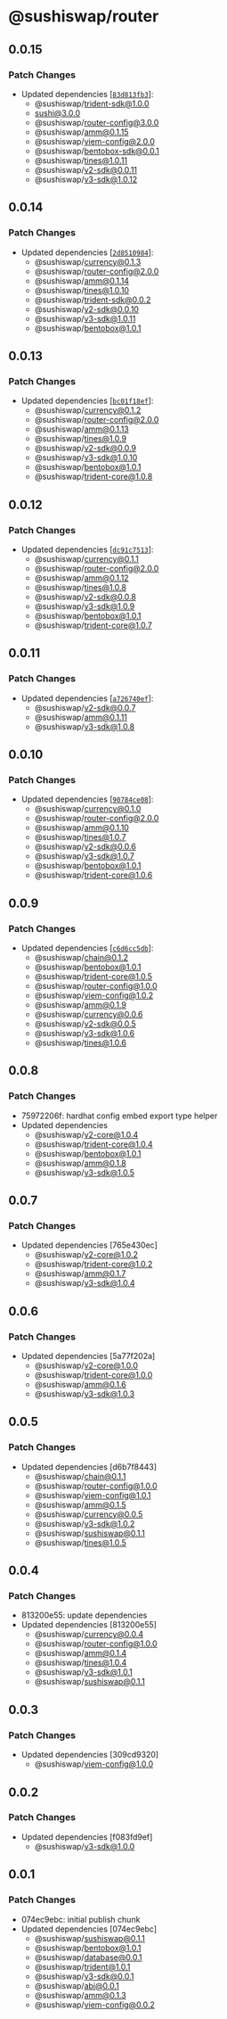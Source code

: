 # @sushiswap/router

## 0.0.15

### Patch Changes

- Updated dependencies [[`83d813fb3`](https://github.com/sushiswap/sushiswap/commit/83d813fb338eb5488cbd47513fd525342fbcf81b)]:
  - @sushiswap/trident-sdk@1.0.0
  - sushi@3.0.0
  - @sushiswap/router-config@3.0.0
  - @sushiswap/amm@0.1.15
  - @sushiswap/viem-config@2.0.0
  - @sushiswap/bentobox-sdk@0.0.1
  - @sushiswap/tines@1.0.11
  - @sushiswap/v2-sdk@0.0.11
  - @sushiswap/v3-sdk@1.0.12

## 0.0.14

### Patch Changes

- Updated dependencies [[`2d8510984`](https://github.com/sushiswap/sushiswap/commit/2d85109847583b2cda7ce45c9ffb377043ea46cd)]:
  - @sushiswap/currency@0.1.3
  - @sushiswap/router-config@2.0.0
  - @sushiswap/amm@0.1.14
  - @sushiswap/tines@1.0.10
  - @sushiswap/trident-sdk@0.0.2
  - @sushiswap/v2-sdk@0.0.10
  - @sushiswap/v3-sdk@1.0.11
  - @sushiswap/bentobox@1.0.1

## 0.0.13

### Patch Changes

- Updated dependencies [[`bc01f18ef`](https://github.com/sushiswap/sushiswap/commit/bc01f18ef532abc44b4b8cfa706f6a1b890ce71d)]:
  - @sushiswap/currency@0.1.2
  - @sushiswap/router-config@2.0.0
  - @sushiswap/amm@0.1.13
  - @sushiswap/tines@1.0.9
  - @sushiswap/v2-sdk@0.0.9
  - @sushiswap/v3-sdk@1.0.10
  - @sushiswap/bentobox@1.0.1
  - @sushiswap/trident-core@1.0.8

## 0.0.12

### Patch Changes

- Updated dependencies [[`dc91c7513`](https://github.com/sushiswap/sushiswap/commit/dc91c7513bee9ca2c505ff4b804e337c98309bb3)]:
  - @sushiswap/currency@0.1.1
  - @sushiswap/router-config@2.0.0
  - @sushiswap/amm@0.1.12
  - @sushiswap/tines@1.0.8
  - @sushiswap/v2-sdk@0.0.8
  - @sushiswap/v3-sdk@1.0.9
  - @sushiswap/bentobox@1.0.1
  - @sushiswap/trident-core@1.0.7

## 0.0.11

### Patch Changes

- Updated dependencies [[`a726740ef`](https://github.com/sushiswap/sushiswap/commit/a726740ef94784753fcc431186bcefc2ecb5aec5)]:
  - @sushiswap/v2-sdk@0.0.7
  - @sushiswap/amm@0.1.11
  - @sushiswap/v3-sdk@1.0.8

## 0.0.10

### Patch Changes

- Updated dependencies [[`90784ce08`](https://github.com/sushiswap/sushiswap/commit/90784ce0876741b8f7f41552e181677d0746884b)]:
  - @sushiswap/currency@0.1.0
  - @sushiswap/router-config@2.0.0
  - @sushiswap/amm@0.1.10
  - @sushiswap/tines@1.0.7
  - @sushiswap/v2-sdk@0.0.6
  - @sushiswap/v3-sdk@1.0.7
  - @sushiswap/bentobox@1.0.1
  - @sushiswap/trident-core@1.0.6

## 0.0.9

### Patch Changes

- Updated dependencies [[`c6d6cc5db`](https://github.com/sushiswap/sushiswap/commit/c6d6cc5db4cc614f3931ee3a325547967c86c51a)]:
  - @sushiswap/chain@0.1.2
  - @sushiswap/bentobox@1.0.1
  - @sushiswap/trident-core@1.0.5
  - @sushiswap/router-config@1.0.0
  - @sushiswap/viem-config@1.0.2
  - @sushiswap/amm@0.1.9
  - @sushiswap/currency@0.0.6
  - @sushiswap/v2-sdk@0.0.5
  - @sushiswap/v3-sdk@1.0.6
  - @sushiswap/tines@1.0.6

## 0.0.8

### Patch Changes

- 75972206f: hardhat config embed export type helper
- Updated dependencies
  - @sushiswap/v2-core@1.0.4
  - @sushiswap/trident-core@1.0.4
  - @sushiswap/bentobox@1.0.1
  - @sushiswap/amm@0.1.8
  - @sushiswap/v3-sdk@1.0.5

## 0.0.7

### Patch Changes

- Updated dependencies [765e430ec]
  - @sushiswap/v2-core@1.0.2
  - @sushiswap/trident-core@1.0.2
  - @sushiswap/amm@0.1.7
  - @sushiswap/v3-sdk@1.0.4

## 0.0.6

### Patch Changes

- Updated dependencies [5a77f202a]
  - @sushiswap/v2-core@1.0.0
  - @sushiswap/trident-core@1.0.0
  - @sushiswap/amm@0.1.6
  - @sushiswap/v3-sdk@1.0.3

## 0.0.5

### Patch Changes

- Updated dependencies [d6b7f8443]
  - @sushiswap/chain@0.1.1
  - @sushiswap/router-config@1.0.0
  - @sushiswap/viem-config@1.0.1
  - @sushiswap/amm@0.1.5
  - @sushiswap/currency@0.0.5
  - @sushiswap/v3-sdk@1.0.2
  - @sushiswap/sushiswap@0.1.1
  - @sushiswap/tines@1.0.5

## 0.0.4

### Patch Changes

- 813200e55: update dependencies
- Updated dependencies [813200e55]
  - @sushiswap/currency@0.0.4
  - @sushiswap/router-config@1.0.0
  - @sushiswap/amm@0.1.4
  - @sushiswap/tines@1.0.4
  - @sushiswap/v3-sdk@1.0.1
  - @sushiswap/sushiswap@0.1.1

## 0.0.3

### Patch Changes

- Updated dependencies [309cd9320]
  - @sushiswap/viem-config@1.0.0

## 0.0.2

### Patch Changes

- Updated dependencies [f083fd9ef]
  - @sushiswap/v3-sdk@1.0.0

## 0.0.1

### Patch Changes

- 074ec9ebc: initial publish chunk
- Updated dependencies [074ec9ebc]
  - @sushiswap/sushiswap@0.1.1
  - @sushiswap/bentobox@1.0.1
  - @sushiswap/database@0.0.1
  - @sushiswap/trident@1.0.1
  - @sushiswap/v3-sdk@0.0.1
  - @sushiswap/abi@0.0.1
  - @sushiswap/amm@0.1.3
  - @sushiswap/viem-config@0.0.2
